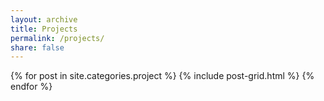```yaml
---
layout: archive
title: Projects
permalink: /projects/ 
share: false
---
```

<div class="tiles">
{% for post in site.categories.project %}
  {% include post-grid.html %}
{% endfor %}
</div><!-- /.tiles -->